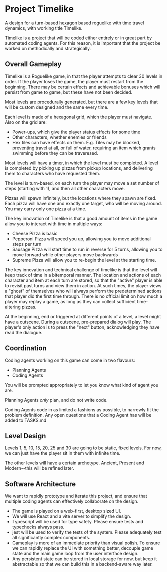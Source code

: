 # Project Timelike

A design for a turn-based hexagon based roguelike with time travel dynamics,
with working title Timelike.

Timelike is a project that will be coded either entirely or in great part by
automated coding agents. For this reason, it is important that the project be
worked on methodically and strategically.

## Overall Gameplay

Timelike is a Roguelike game, in that the player attempts to clear 30 levels in
order. If the player loses the game, the player must restart from the beginning.
There may be certain effects and achievable bonuses which will persist from game
to game, but these have not been decided.

Most levels are procedurally generated, but there are a few key levels that will
be custom designed and the same every time.

Each level is made of a hexagonal grid, which the player must navigate. Also on the
grid are:

* Power-ups, which give the player status effects for some time
* Other characters, whether enemies or friends
* Hex tiles can have effects on them. E.g. Tiles may be blocked, preventing
  travel at all, or full of water, requiring an item which grants swimming
  before they can be traveresed.

Most levels will have a timer, in which the level must be completed. A level is
completed by picking up pizzas from pickup locations, and delivering them to
characters who have requested them.

The level is turn-based, on each turn the player may move a set number of steps
(starting with 1), and then all other characters move.

Pizzas will spawn infinitely, but the locations where they spawn are fixed. Each
pizza will have one and exactly one target, who will be moving around. You may
carry only one pizza at a time.

The key innovation of Timelike is that a good amount of items in the game allow
you to interact with time in multiple ways:

* Cheese Pizza is basic
* Pepperoni Pizza will speed you up, allowing you to move additional steps per turn
* Sausage Pizza will start time to run in reverse for 5 turns, allowing you to move forward while other players move backwards
* Supreme Pizza will allow you to re-begin the level at the starting time.

The key innovation and technical challenge of timelike is that the level will
keep track of time in a bitemporal manner. The location and actions of each
character and item at each turn are stored, so that the "active" player is able
to revisit past turns and view them in action. At such times, the player views a
"ghost" of themselves who will always perform the predetermined actions that
player did the first time through. There is no official limit on how much a
player may replay a game, as long as they can collect sufficient time-altering
pizzas.

At the beginning, end or triggered at different points of a level, a level might
have a cutscene. During a cutscene, pre-prepared dialog will play. The player's
only action is to press the "next" button, acknowledging they have read the
dialogue.

## Coordination

Coding agents working on this game can come in two flavours:

* Planning Agents
* Coding Agents

You will be prompted appropriately to let you know what kind of agent you are.

Planning Agents _only_ plan, and do not write code.

Coding Agents code in as limited a fashions as possible, to narrowly fit the
problem definition. Any open questions that a Coding Agent has will be added to TASKS.md


## Level Design

Levels 1, 5, 10, 15, 20, 25 and 30 are going to be static, fixed levels. For now, we can just have the player sit in them with infinite time.

The other levels will have a certain archetype. Ancient, Present and
Modern--this will be refined later.

## Software Architecture

We want to rapidly prototype and iterate this project, and ensure that multiple
coding agents can effectively collaborate on the design.

* The game is played on a web-first, desktop sized UI.
* We will use React and a vite server to simplify the design.
* Typescript will be used for type safety. Please ensure tests and typechecks
  always pass.
* jest will be used to verify the tests of the system. Please adequately test
  all significantly complex components.
* Gameplay is more of an immediate priority than visual polish. To ensure we can
  rapidly replace the UI with something better, decouple game state and the main
  game loop from the user interface design.
* Any persistent state can be stored in local storage for now, but keep it
  abstractable so that we can build this in a backend-aware way later.
